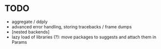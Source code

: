 TODO
=====

+ aggregate / ddply
+ advanced error handling, storing tracebacks / frame dumps 
+ [nested backends]
+ lazy load of libraries (?): move packages to suggests and attach them in Params
